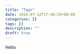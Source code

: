 ```yaml
---
title: "Tags"
date: 2018-07-12T17:40:59+08:00
categories: []
tags: []
description: ""
draft: true
---
```


Hello